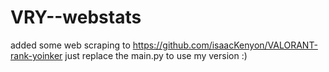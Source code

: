 # VRY--webstats
added some web scraping to https://github.com/isaacKenyon/VALORANT-rank-yoinker 
just replace the main.py to use my version :)
